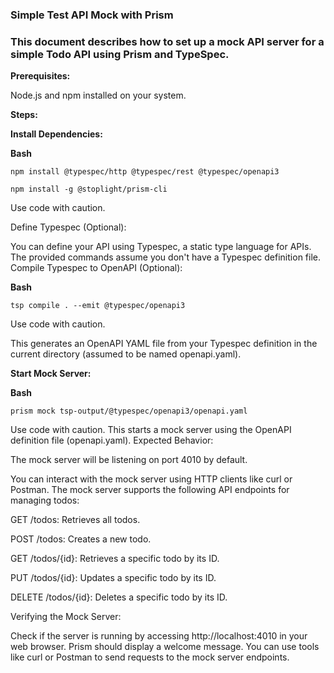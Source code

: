 ### Simple Test API Mock with Prism
### This document describes how to set up a mock API server for a simple Todo API using Prism and TypeSpec.

**Prerequisites:**

Node.js and npm installed on your system.

**Steps:**

**Install Dependencies:**

**Bash**

`npm install @typespec/http @typespec/rest @typespec/openapi3`

`npm install -g @stoplight/prism-cli`

Use code with caution.

Define Typespec (Optional):

You can define your API using Typespec, a static type language for APIs.
The provided commands assume you don't have a Typespec definition file.
Compile Typespec to OpenAPI (Optional):

**Bash**

`tsp compile . --emit @typespec/openapi3`

Use code with caution.

This generates an OpenAPI YAML file from your Typespec definition in the current directory (assumed to be named openapi.yaml).

**Start Mock Server:**

**Bash**

`prism mock tsp-output/@typespec/openapi3/openapi.yaml`

Use code with caution.
This starts a mock server using the OpenAPI definition file (openapi.yaml).
Expected Behavior:

The mock server will be listening on port 4010 by default.

You can interact with the mock server using HTTP clients like curl or Postman.
The mock server supports the following API endpoints for managing todos:

GET /todos: Retrieves all todos.

POST /todos: Creates a new todo.

GET /todos/{id}: Retrieves a specific todo by its ID.

PUT /todos/{id}: Updates a specific todo by its ID.

DELETE /todos/{id}: Deletes a specific todo by its ID.

Verifying the Mock Server:

Check if the server is running by accessing http://localhost:4010 in your web browser. Prism should display a welcome message.
You can use tools like curl or Postman to send requests to the mock server endpoints.
